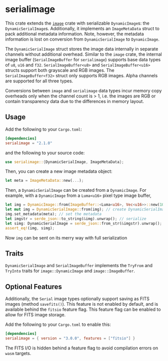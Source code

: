 # serialimage
This crate extends the [`image`](https://crates.io/crates/image) crate with serializable `DynamicImage`s: the `DynamicSerialImage`s. Additionally, it implements an `ImageMetaData` struct to pack additional metadata information.
Note, however, the metadata information is lost on conversion from `DynamicSerialImage` to `DynamicImage`.

The `DynamicSerialImage` struct stores the image data internally in separate channels without additional overhead. Similar to the `image` crate, the internal image buffer (`SerialImageBuffer` for `serialimage`) supports base data types of `u8`, `u16` and `f32`. `SerialImageBuffer<u8>` and `SerialImageBuffer<u16>` structs support both grayscale and RGB images. The `SerialImageBuffer<f32>` struct only supports RGB images. Alpha channels are supported for all three types.

Conversions between `image` and `serialimage` data types incur memory copy overheads only when the channel count is > 1, i.e. the images are RGB or contain transparency data due to the differences in memory layout.


## Usage
Add the following to your `Cargo.toml`:
```toml
[dependencies]
serialimage = "2.1.0"
```
and the following to your source code:
```rs
use serialimage::{DynamicSerialImage, ImageMetaData};
```

Then, you can create a new image metadata object:
```rs
let meta = ImageMetaData::new(...);
```

Then, a `DynamicSerialImage` can be created from a `DynamicImage`. For example, with a `DynamicImage` from a `Luma<u16>` pixel type image buffer,
```rs
let img = DynamicImage::from(ImageBuffer::<Luma<u16>, Vec<u16>>::new(10, 10)); // create DynamicImage
let mut img = DynamicSerialImage::from(img); // create DynamicSerialImage
img.set_metadata(meta); // set the metadata
let imgstr = serde_json::to_string(&img).unwrap(); // serialize
let simg: DynamicSerialImage = serde_json::from_str(&imgstr).unwrap(); // deserialize
assert_eq!(img, simg);
```
Now `img` can be sent on its merry way with full serialization

## Traits
`DynamicSerialImage` and `SerialImageBuffer` implements the `TryFrom` and `TryInto` traits for `image::DynamicImage` and `image::ImageBuffer`.

## Optional Features
Additionally, the `Serial` image types optionally support saving as FITS images (method `savefits()`). This feature is not enabled by default, and is available behind the `fitsio` feature flag. This feature flag can be enabled to allow for FITS image storage.

Add the following to your `Cargo.toml` to enable this:
```toml
[dependencies]
serialimage = { version = "3.0.0", features = ["fitsio"] }
```

The FITS I/O is hidden behind a feature flag to avoid compilation errors on `wasm` targets.
